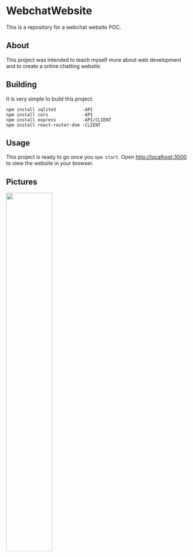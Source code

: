 # WebchatWebsite
  This is a repository for a webchat website POC.
  
## About
  This project was intended to teach myself more about web development and to create a online chatting website.

## Building
  It is very simple to build this project.
  ```
  npm install sqlite3          -API
  npm install cors             -API
  npm install express          -API/CLIENT
  npm install react-router-dom -CLIENT
  ```
## Usage
  This project is ready to go once you ```npm start```.
  Open [http://localhost:3000](http://localhost:8070) to view the website in your browser.
## Pictures
<img src="https://cdn.discordapp.com/attachments/764959698888687616/953432626851622942/unknown.png" width=50% height=50% />
